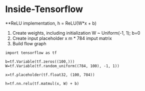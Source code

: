 # Inside-Tensorflow



**ReLU implementation, h = ReLU(W*x + b)


1. Create weights, including initialization
		W ~ Uniform(-1, 1); b=0
2. Create input placeholder x
		m * 784 imput matrix
3. Build flow graph



```
import tensorflow as tf

b=tf.Variable(tf.zeros((100,)))
W=tf.Variable(tf.random_uniform((784, 100), -1, 1))

x=tf.placeholder(tf.float32, (100, 784))

h=tf.nn.relu(tf.matmul(x, W) + b)
```


